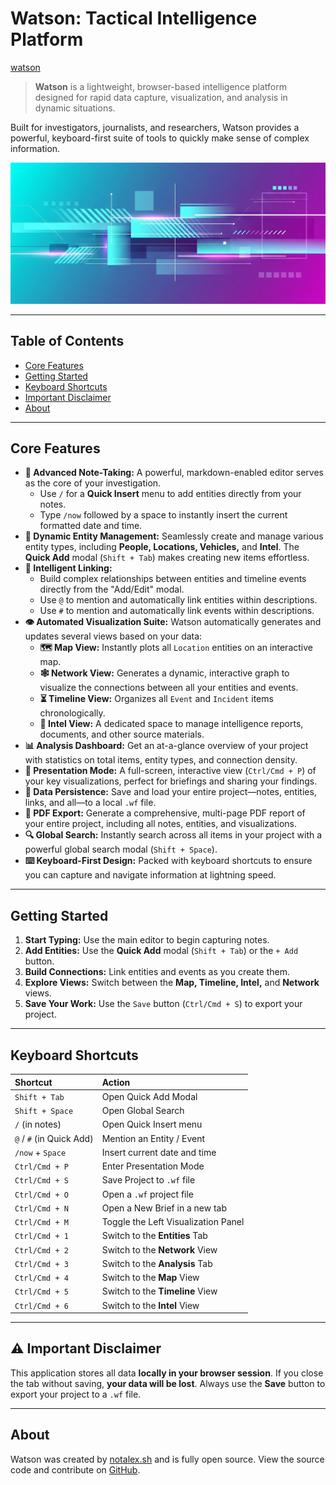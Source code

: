 # Watson: Tactical Intelligence Platform
[watson](https://watson-intel.vercel.app/)


> **Watson** is a lightweight, browser-based intelligence platform designed for rapid data capture, visualization, and analysis in dynamic situations.

Built for investigators, journalists, and researchers, Watson provides a powerful, keyboard-first suite of tools to quickly make sense of complex information.

![Watson Banner](./banner.png)

---

## Table of Contents

-   [Core Features](#core-features)
-   [Getting Started](#getting-started)
-   [Keyboard Shortcuts](#keyboard-shortcuts)
-   [Important Disclaimer](#important-disclaimer)
-   [About](#about)

---

## Core Features

-   **📝 Advanced Note-Taking:** A powerful, markdown-enabled editor serves as the core of your investigation.
    -   Use `/` for a **Quick Insert** menu to add entities directly from your notes.
    -   Type `/now` followed by a space to instantly insert the current formatted date and time.
-   **🔗 Dynamic Entity Management:** Seamlessly create and manage various entity types, including **People, Locations, Vehicles,** and **Intel**. The **Quick Add** modal (`Shift + Tab`) makes creating new items effortless.
-   **🧠 Intelligent Linking:**
    -   Build complex relationships between entities and timeline events directly from the "Add/Edit" modal.
    -   Use `@` to mention and automatically link entities within descriptions.
    -   Use `#` to mention and automatically link events within descriptions.
-   **👁️ Automated Visualization Suite:** Watson automatically generates and updates several views based on your data:
    -   **🗺️ Map View:** Instantly plots all `Location` entities on an interactive map.
    -   **🕸️ Network View:** Generates a dynamic, interactive graph to visualize the connections between all your entities and events.
    -   **⏳ Timeline View:** Organizes all `Event` and `Incident` items chronologically.
    -   **📁 Intel View:** A dedicated space to manage intelligence reports, documents, and other source materials.
-   **📊 Analysis Dashboard:** Get an at-a-glance overview of your project with statistics on total items, entity types, and connection density.
-   **🚀 Presentation Mode:** A full-screen, interactive view (`Ctrl/Cmd + P`) of your key visualizations, perfect for briefings and sharing your findings.
-   **💾 Data Persistence:** Save and load your entire project—notes, entities, links, and all—to a local `.wf` file.
-   **📄 PDF Export:** Generate a comprehensive, multi-page PDF report of your entire project, including all notes, entities, and visualizations.
-   **🔍 Global Search:** Instantly search across all items in your project with a powerful global search modal (`Shift + Space`).
-   **⌨️ Keyboard-First Design:** Packed with keyboard shortcuts to ensure you can capture and navigate information at lightning speed.

---

## Getting Started

1.  **Start Typing:** Use the main editor to begin capturing notes.
2.  **Add Entities:** Use the **Quick Add** modal (`Shift + Tab`) or the `+ Add` button.
3.  **Build Connections:** Link entities and events as you create them.
4.  **Explore Views:** Switch between the **Map, Timeline, Intel,** and **Network** views.
5.  **Save Your Work:** Use the `Save` button (`Ctrl/Cmd + S`) to export your project.

---

## Keyboard Shortcuts

| Shortcut                | Action                               |
| :---------------------- | :----------------------------------- |
| `Shift + Tab`           | Open Quick Add Modal                 |
| `Shift + Space`         | Open Global Search                   |
| `/` (in notes)          | Open Quick Insert menu               |
| `@` / `#` (in Quick Add)  | Mention an Entity / Event            |
| `/now` + `Space`        | Insert current date and time         |
| `Ctrl/Cmd + P`          | Enter Presentation Mode              |
| `Ctrl/Cmd + S`          | Save Project to `.wf` file           |
| `Ctrl/Cmd + O`          | Open a `.wf` project file            |
| `Ctrl/Cmd + N`          | Open a New Brief in a new tab        |
| `Ctrl/Cmd + M`          | Toggle the Left Visualization Panel  |
| `Ctrl/Cmd + 1`          | Switch to the **Entities** Tab       |
| `Ctrl/Cmd + 2`          | Switch to the **Network** View       |
| `Ctrl/Cmd + 3`          | Switch to the **Analysis** Tab       |
| `Ctrl/Cmd + 4`          | Switch to the **Map** View           |
| `Ctrl/Cmd + 5`          | Switch to the **Timeline** View      |
| `Ctrl/Cmd + 6`          | Switch to the **Intel** View         |

---

## ⚠️ Important Disclaimer

This application stores all data **locally in your browser session**. If you close the tab without saving, **your data will be lost**. Always use the **Save** button to export your project to a `.wf` file.

---

## About

Watson was created by [notalex.sh](https://www.notalex.sh) and is fully open source. View the source code and contribute on [GitHub](https://github.com/notalex-sh/watson).